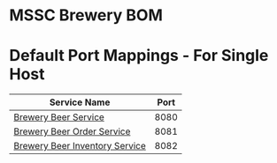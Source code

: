 # MSSC Brewery BOM
# Default Port Mappings - For Single Host

<table>
<thead>
<tr>
<th>Service Name</th>
<th>Port</th>
</tr>
</thead>
<tbody>
<tr>
<td><a href="https://github.com/Fredohm/mssc-beer-service">Brewery Beer Service</a></td>
<td>8080</td>
</tr>
<tr>
<td><a href="https://github.com/Fredohm/mssc-beer-order-service">Brewery Beer Order Service</a></td>
<td>8081</td>
</tr>
<tr>
<td><a href="https://github.com/Fredohm/mssc-beer-inventory-service">Brewery Beer Inventory Service</a></td>
<td>8082</td>
</tr>
</tbody>
</table>